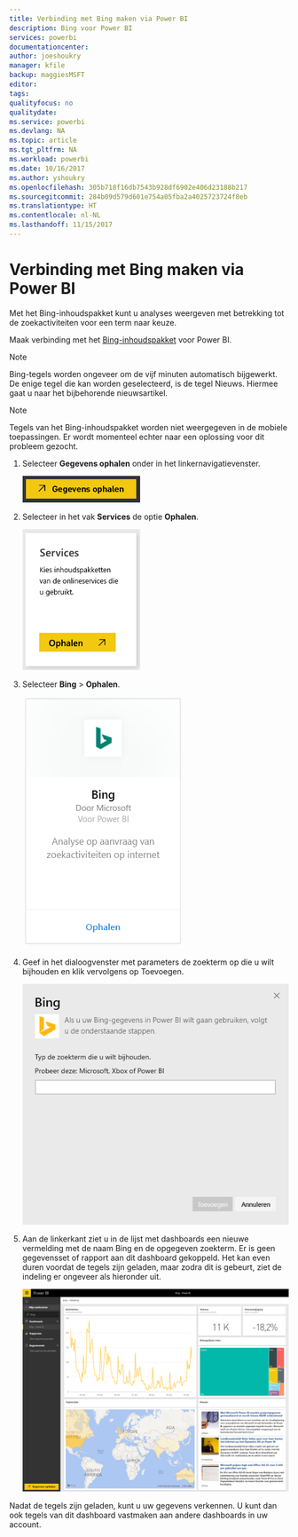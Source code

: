 ```yaml
---
title: Verbinding met Bing maken via Power BI
description: Bing voor Power BI
services: powerbi
documentationcenter: 
author: joeshoukry
manager: kfile
backup: maggiesMSFT
editor: 
tags: 
qualityfocus: no
qualitydate: 
ms.service: powerbi
ms.devlang: NA
ms.topic: article
ms.tgt_pltfrm: NA
ms.workload: powerbi
ms.date: 10/16/2017
ms.author: yshoukry
ms.openlocfilehash: 305b718f16db7543b928df6902e406d23188b217
ms.sourcegitcommit: 284b09d579d601e754a05fba2a4025723724f8eb
ms.translationtype: HT
ms.contentlocale: nl-NL
ms.lasthandoff: 11/15/2017
---
```

# <a name="connect-to-bing-with-power-bi"></a>Verbinding met Bing maken via Power BI
Met het Bing-inhoudspakket kunt u analyses weergeven met betrekking tot de zoekactiviteiten voor een term naar keuze.

Maak verbinding met het [Bing-inhoudspakket](https://app.powerbi.com/groups/me/getdata/services/bing) voor Power BI.

>[!NOTE]
>Bing-tegels worden ongeveer om de vijf minuten automatisch bijgewerkt. De enige tegel die kan worden geselecteerd, is de tegel Nieuws. Hiermee gaat u naar het bijbehorende nieuwsartikel. 

>[!NOTE]
>Tegels van het Bing-inhoudspakket worden niet weergegeven in de mobiele toepassingen. Er wordt momenteel echter naar een oplossing voor dit probleem gezocht.

1. Selecteer **Gegevens ophalen** onder in het linkernavigatievenster.
   
    ![](media/service-connect-to-bing/getdata.png)
2. Selecteer in het vak **Services** de optie **Ophalen**.
   
    ![](media/service-connect-to-bing/services.png)
3. Selecteer **Bing** > **Ophalen**.
   
    ![](media/service-connect-to-bing/bing.png)
4. Geef in het dialoogvenster met parameters de zoekterm op die u wilt bijhouden en klik vervolgens op Toevoegen.
   
    ![](media/service-connect-to-bing/params.png)    
5. Aan de linkerkant ziet u in de lijst met dashboards een nieuwe vermelding met de naam Bing en de opgegeven zoekterm. Er is geen gegevensset of rapport aan dit dashboard gekoppeld. Het kan even duren voordat de tegels zijn geladen, maar zodra dit is gebeurt, ziet de indeling er ongeveer als hieronder uit.
   
    ![](media/service-connect-to-bing/dashboard.png)

Nadat de tegels zijn geladen, kunt u uw gegevens verkennen. U kunt dan ook tegels van dit dashboard vastmaken aan andere dashboards in uw account.


